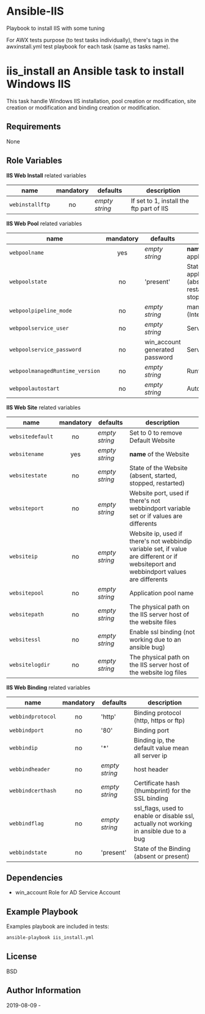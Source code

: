 # Ansible-IIS
Playbook to install IIS with some tuning

For AWX tests purpose (to test tasks individually), there's tags in the awxinstall.yml test playbook for each task (same as tasks name).

**iis_install** an Ansible task to install Windows IIS
=========

This task handle Windows IIS installation, pool creation or modification, site creation or modification and binding creation or modification.


Requirements
------------

None


Role Variables
--------------

**IIS Web Install** related variables

| name | mandatory | defaults | description |
|------|:---------:|----------|-------------|
| ```webinstallftp``` | no | *empty string* | If set to 1, install the ftp part of IIS |


**IIS Web Pool** related variables

| name | mandatory | defaults | description |
|------|:---------:|----------|-------------|
| ```webpoolname``` | yes | *empty string* | **name** of the application pool |
| ```webpoolstate``` | no | 'present' | State of the application pool (absent, present, restarted, started, stopped |
| ```webpoolpipeline_mode``` | no | *empty string* | managedPipelineMode (Integrated or Classic) |
| ```webpoolservice_user``` | no | *empty string* | Service user name |
| ```webpoolservice_password``` | no | win_account generated password | Service user password |
| ```webpoolmanagedRuntime_version``` | no | *empty string* | Runtime Version |
| ```webpoolautostart``` | no | *empty string* | Autostart (yes or no) |


**IIS Web Site** related variables

| name | mandatory | defaults | description |
|------|:---------:|----------|-------------|
| ```websitedefault``` | no | *empty string* | Set to 0 to remove Default Website |
| ```websitename``` | yes | *empty string* | **name** of the Website |
| ```websitestate``` | no | *empty string* | State of the Website (absent, started, stopped, restarted) |
| ```websiteport``` | no | *empty string* | Website port, used if there's not webbindport variable set or if values are differents |
| ```websiteip``` | no | *empty string* | Website ip, used if there's not webbindip variable set, if value are different or if websiteport and webbindport values are differents |
| ```websitepool``` | no | *empty string* | Application pool name |
| ```websitepath``` | no | *empty string* | The physical path on the IIS server host of the website files |
| ```websitessl``` | no | *empty string* | Enable ssl binding (not working due to an ansible bug) |
| ```websitelogdir``` | no | *empty string* | The physical path on the IIS server host of the website log files |


**IIS Web Binding** related variables

| name | mandatory | defaults | description |
|------|:---------:|----------|-------------|
| ```webbindprotocol``` | no | 'http' | Binding protocol (http, https or ftp) |
| ```webbindport``` | no | '80' | Binding port |
| ```webbindip``` | no | '*' | Binding ip, the default value mean all server ip |
| ```webbindheader``` | no | *empty string* | host header |
| ```webbindcerthash``` | no | *empty string* | Certificate hash (thumbprint) for the SSL binding |
| ```webbindflag``` | no | *empty string* | ssl_flags, used to enable or disable ssl, actually not working in ansible due to a bug |
| ```webbindstate``` | no | 'present' | State of the Binding (absent or present) |


Dependencies
------------

 - win_account Role for AD Service Account

Example Playbook
----------------

Examples playbook are included in tests: 

```bash
ansible-playbook iis_install.yml
```


License
-------

BSD

Author Information
------------------

2019-08-09 - 
